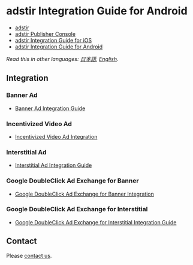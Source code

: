 # adstir Integration Guide for Android

* [adstir](https://en.ad-stir.com/)
* [adstir Publisher Console](https://en.ad-stir.com/login)
* [adstir Integration Guide for iOS](https://github.com/united-adstir/AdStir-Integration-Guide-iOS/blob/master/README.en.md)
* [adstir Integration Guide for Android](https://github.com/united-adstir/AdStir-Integration-Guide-Android/blob/master/README.en.md)

*Read this in other languages: [日本語](README.md), [English](README.en.md).*

## Integration

### Banner Ad

* [Banner Ad Integration Guide](https://github.com/united-adstir/AdStir-Integration-Guide-Unity/wiki/Banner-Ad-Integration-Guide)

### Incentivized Video Ad

* [Incentivized Video Ad Integration](https://github.com/united-adstir/AdStir-Integration-Guide-Unity/wiki/Incentiveized-Video-Integration-Guide)

### Interstitial Ad

* [Interstitial Ad Integration Guide](https://github.com/united-adstir/AdStir-Integration-Guide-Unity/wiki/Interstitial-Ad-Integration-Guide)

### Google DoubleClick Ad Exchange for Banner

* [Google DoubleClick Ad Exchange for Banner Integration](https://github.com/united-adstir/AdStir-Integration-Guide-Unity/wiki/Ad-Exchange-For-Banner-Integration-Guide)

### Google DoubleClick Ad Exchange for Interstitial

* [Google DoubleClick Ad Exchange for Interstitial Integration Guide](https://github.com/united-adstir/AdStir-Integration-Guide-Unity/wiki/Ad-Exchange-For-Interstitial-Integration-Guide)

## Contact

Please [contact us](https://en.ad-stir.com/contact).
